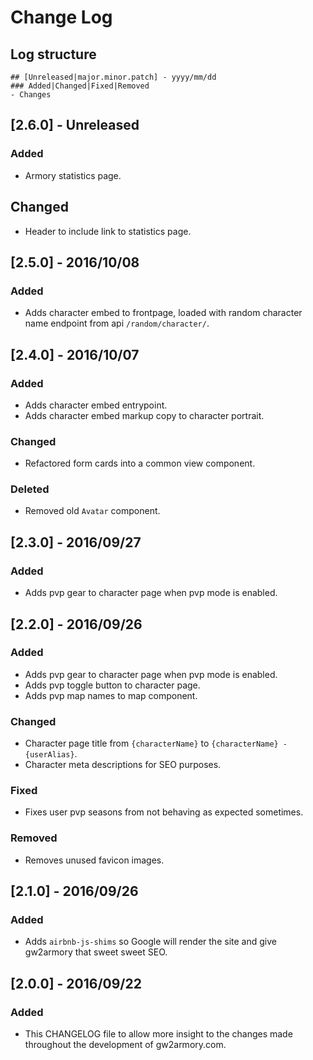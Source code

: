 # Change Log

## Log structure

```
## [Unreleased|major.minor.patch] - yyyy/mm/dd
### Added|Changed|Fixed|Removed
- Changes
```

## [2.6.0] - Unreleased
### Added
- Armory statistics page.

## Changed
- Header to include link to statistics page.

## [2.5.0] - 2016/10/08
### Added
- Adds character embed to frontpage, loaded with random character name endpoint from api `/random/character/`.

## [2.4.0] - 2016/10/07
### Added
- Adds character embed entrypoint.
- Adds character embed markup copy to character portrait.

### Changed
- Refactored form cards into a common view component.

### Deleted
- Removed old `Avatar` component.

## [2.3.0] - 2016/09/27
### Added
- Adds pvp gear to character page when pvp mode is enabled.

## [2.2.0] - 2016/09/26
### Added
- Adds pvp gear to character page when pvp mode is enabled.
- Adds pvp toggle button to character page.
- Adds pvp map names to map component.

### Changed
- Character page title from `{characterName}` to `{characterName} - {userAlias}`.
- Character meta descriptions for SEO purposes.

### Fixed
- Fixes user pvp seasons from not behaving as expected sometimes.

### Removed
- Removes unused favicon images.

## [2.1.0] - 2016/09/26
### Added
- Adds `airbnb-js-shims` so Google will render the site and give gw2armory that sweet sweet SEO.

## [2.0.0] - 2016/09/22
### Added
- This CHANGELOG file to allow more insight to the changes made throughout the development of gw2armory.com.
